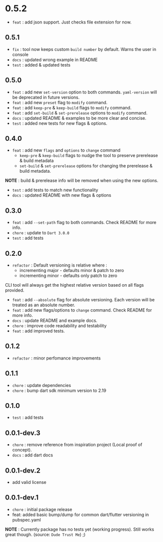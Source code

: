 # 0.5.2

* `feat` : add json support. Just checks file extension for now.

## 0.5.1

* `fix` : tool now keeps custom `build number` by default. Warns the user in console
* `docs` : updated wrong example in README
* `test` : added & updated tests

## 0.5.0

* `feat` : add new `set-version` option to both commands. `yaml-version` will be deprecated in future versions.
* `feat` : add new `preset` flag to `modify` command.
* `feat` : add `keep-pre` & `keep-build` flags to `modify` command.
* `feat` : add `set-build` & `set-prerelease` options to `modify` command.
* `docs` : updated README & examples to be more clear and concise.
* `test` : added new tests for new flags & options.

## 0.4.0

* `feat` : add new `flags` and `options` to `change` command
  * `keep-pre` & `keep-build` flags to nudge the tool to preserve prerelease & build metadata
  * `set-build` & `set-prerelease` options for changing the prerelease & build metadata.

**NOTE** : build & prerelease info will be removed when using the new options.

* `test` : add tests to match new functionality
* `docs` : updated README with new flags & options

## 0.3.0

* `feat` : add `--set-path` flag to both commands. Check README for more info.
* `chore` : update to `Dart 3.0.0`
* `test` : add tests

## 0.2.0

* `refactor` : Default versioning is relative where :
  * incrementing major - defaults minor & patch to zero
  * incrementing minor - defaults only patch to zero

CLI tool will always get the highest relative version based on all flags provided.

* `feat` : add `--absolute` flag for absolute versioning. Each version will be treated as an absolute number.
* `feat` : add new flags/options to `change` command. Check README for more info.
* `docs` : update README and example docs.
* `chore` : improve code readability and testability
* `feat` : add improved tests.

## 0.1.2

* `refactor` : minor perfomance improvements

## 0.1.1

* `chore` : update dependencies
* `chore` : bump dart sdk minimum version to 2.19

## 0.1.0

* `test` : add tests

## 0.0.1-dev.3

* `chore` : remove reference from inspiration project (Local proof of concept).
* `docs` : add dart docs

## 0.0.1-dev.2

* add valid license

## 0.0.1-dev.1

* `chore` : initial package release
* feat: added basic bump/dump for common dart/flutter versioning in pubspec.yaml

**NOTE** : Currently package has no tests yet (working progress). Still works great though. (source: `Dude Trust Me`) ;)
